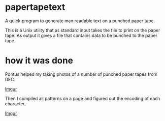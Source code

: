 # papertapetext
A quick program to generate man readable text on a punched paper tape.


This is a Unix utility that as standard input takes the file to print on the paper tape. As output it gives a file that contains data to be punched to the paper tape.

# how it was done

Pontus helped my taking photos of a number of punched paper tapes from DEC.

[Imgur](https://i.imgur.com/DXAI5qAl.jpg)

Then I compiled all patterns on a page and figured out the encoding of each character.

[Imgur](https://i.imgur.com/hd8ghFfl.jpg?1)


